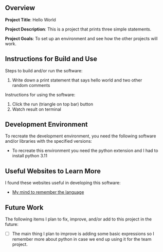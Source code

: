 ## Overview

**Project Title**: Hello World

**Project Description**: This is a project that prints three simple statements.

**Project Goals**: To set up an environment and see how the other projects will work.

## Instructions for Build and Use

Steps to build and/or run the software:

1. Write down a print statement that says hello world and two other random comments

Instructions for using the software:

1. Click the run (triangle on top bar) button
2. Watch result on terminal

## Development Environment 

To recreate the development environment, you need the following software and/or libraries with the specified versions:

* To recreate this environment you need the python extension and I had to install python 3.11

## Useful Websites to Learn More

I found these websites useful in developing this software:

* [My mind to remember the language](Link)

## Future Work

The following items I plan to fix, improve, and/or add to this project in the future:

* [ ] The main thing I plan to improve is adding some basic expressions so I remember more about python in case we end up using it for the team project.
